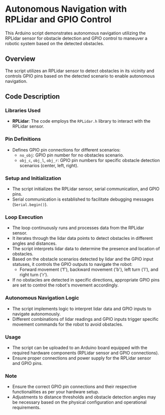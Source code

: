 # Autonomous Navigation with RPLidar and GPIO Control

This Arduino script demonstrates autonomous navigation utilizing the RPLidar sensor for obstacle detection and GPIO control to maneuver a robotic system based on the detected obstacles.

## Overview

The script utilizes an RPLidar sensor to detect obstacles in its vicinity and controls GPIO pins based on the detected scenario to enable autonomous navigation.

## Code Description

### Libraries Used
- **RPLidar**: The code employs the `RPLidar.h` library to interact with the RPLidar sensor.

### Pin Definitions
- Defines GPIO pin connections for different scenarios:
  - `no_obj`: GPIO pin number for no obstacles scenario.
  - `obj_c`, `obj_l`, `obj_r`: GPIO pin numbers for specific obstacle detection scenarios (center, left, right).

### Setup and Initialization
- The script initializes the RPLidar sensor, serial communication, and GPIO pins.
- Serial communication is established to facilitate debugging messages (`Serial.begin()`).

### Loop Execution
- The loop continuously runs and processes data from the RPLidar sensor.
- It iterates through the lidar data points to detect obstacles in different angles and distances.
- The script interprets lidar data to determine the presence and location of obstacles.
- Based on the obstacle scenarios detected by lidar and the GPIO input statuses, it controls the GPIO outputs to navigate the robot:
  - Forward movement ('f'), backward movement ('b'), left turn ('l'), and right turn ('r').
- If no obstacles are detected in specific directions, appropriate GPIO pins are set to control the robot's movement accordingly.

### Autonomous Navigation Logic
- The script implements logic to interpret lidar data and GPIO inputs to navigate autonomously.
- Different combinations of lidar readings and GPIO inputs trigger specific movement commands for the robot to avoid obstacles.

### Usage
- The script can be uploaded to an Arduino board equipped with the required hardware components (RPLidar sensor and GPIO connections).
- Ensure proper connections and power supply for the RPLidar sensor and GPIO pins.

### Note
- Ensure the correct GPIO pin connections and their respective functionalities as per your hardware setup.
- Adjustments to distance thresholds and obstacle detection angles may be necessary based on the physical configuration and operational requirements.
